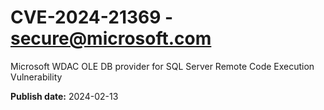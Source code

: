 # CVE-2024-21369 - secure@microsoft.com

Microsoft WDAC OLE DB provider for SQL Server Remote Code Execution Vulnerability

**Publish date:** 2024-02-13
